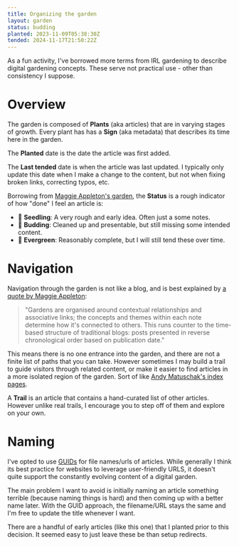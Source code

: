 ```yaml
---
title: Organizing the garden
layout: garden
status: budding
planted: 2023-11-09T05:38:30Z
tended: 2024-11-17T21:50:22Z
---
```


As a fun activity, I've borrowed more terms from IRL gardening to describe digital gardening concepts. These serve not practical use - other than consistency I suppose.

# Overview
The garden is composed of __Plants__ (aka articles) that are in varying stages of growth. Every plant has has a __Sign__ (aka metadata) that describes its time here in the garden.

The __Planted__ date is the date the article was first added. 

The __Last tended__ date is when the article was last updated. I typically only update this date when I make a change to the content, but not when fixing broken links, correcting typos, etc.

Borrowing from [Maggie Appleton's garden](https://maggieappleton.com/garden-history#3-imperfection--learning-in-public), the __Status__ is a rough indicator of how "done" I feel an article is:
  - 🌱 __Seedling__: A very rough and early idea. Often just a some notes.
  - 🌿 __Budding__: Cleaned up and presentable, but still missing some intended content.
  - 🌳 __Evergreen__: Reasonably complete, but I will still tend these over time.

# Navigation
Navigation through the garden is not like a blog, and is best explained by [a quote by Maggie Appleton](https://maggieappleton.com/garden-history#1-topography-over-timelines):

> "Gardens are organised around contextual relationships and associative links; the concepts and themes within each note determine how it's connected to others.
> This runs counter to the time-based structure of traditional blogs: posts presented in reverse chronological order based on publication date."

This means there is no one entrance into the garden, and there are not a finite list of paths that you can take. However sometimes I may build a trail to guide visitors through related content, or make it easier to find articles in a more isolated region of the garden. Sort of like [Andy Matuschak's index pages](https://notes.andymatuschak.org/z2qjVZKqSqrqkhFhvUpPDtd).

A __Trail__ is an article that contains a hand-curated list of other articles. However unlike real trails, I encourage you to step off of them and explore on your own.

# Naming

I've opted to use [GUIDs](https://en.wikipedia.org/wiki/Universally_unique_identifier) for file names/urls of articles. While generally I think its best practice for websites to leverage user-friendly URLS, it doesn't quite support the constantly evolving content of a digital garden. 

The main problem I want to avoid is initially naming an article something terrible (because naming things is hard) and then coming up with a better name later. With the GUID approach, the filename/URL stays the same and I'm free to update the title whenever I want.

There are a handful of early articles (like this one) that I planted prior to this decision. It seemed easy to just leave these be than setup redirects.

<!-- TODO: trail examples -->

<!-- Organization terms, garden themed: path, plot, bed, trail, cluster, patch, sign post  -->

<!-- TODO: more thoughts on how to organize gardens once this one grows larger -->